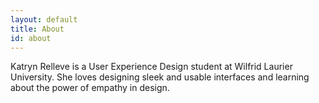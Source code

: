 ```yaml
---
layout: default
title: About
id: about
---
```


Katryn Relleve is a User Experience Design student at Wilfrid Laurier University. She loves designing sleek and usable interfaces and learning about the power of empathy in design. 
